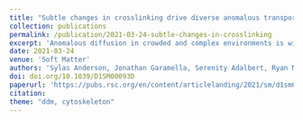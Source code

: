 ```yaml
---
title: "Subtle changes in crosslinking drive diverse anomalous transport characteristics in actin-microtubule networks"
collection: publications
permalink: /publication/2021-03-24-subtle-changes-in-crosslinking
excerpt: 'Anomalous diffusion in crowded and complex environments is widely studied due to its importance in intracellular transport, fluid rheology and materials engineering. Specifically, diffusion through the cytoskeleton, a network comprised of semiflexible actin filaments and rigid microtubules that interact both sterically and via crosslinking, plays a principal role in viral infection, vesicle transport and targeted drug delivery. Here, we elucidate the impact of crosslinking on particle diffusion in composites of actin and microtubules with actin-actin, microtubule-microtubule and actin-microtubule crosslinking.'
date: 2021-03-24
venue: 'Soft Matter'
authors: 'Sylas Anderson, Jonathan Garamella, Serenity Adalbert, Ryan McGorty, Rae M Robertson-Anderson'
doi: doi.org/10.1039/D1SM00093D
paperurl: 'https://pubs.rsc.org/en/content/articlelanding/2021/sm/d1sm00093d/'
citation: 
theme: "ddm, cytoskeleton"
---
```

